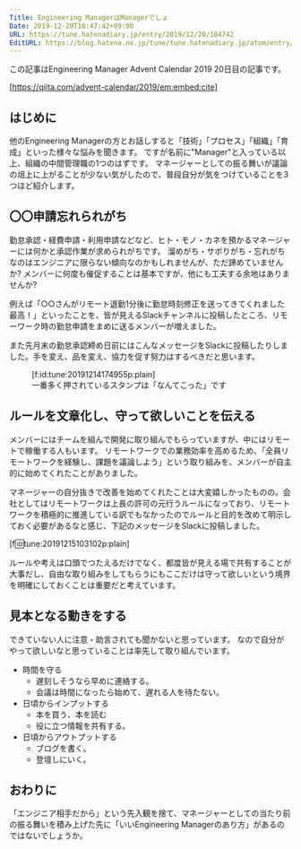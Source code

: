 ```yaml
---
Title: Engineering ManagerはManagerでしょ
Date: 2019-12-20T10:47:42+09:00
URL: https://tune.hatenadiary.jp/entry/2019/12/20/104742
EditURL: https://blog.hatena.ne.jp/tune/tune.hatenadiary.jp/atom/entry/26006613483175823
---
```


この記事はEngineering Manager Advent Calendar 2019 20日目の記事です。

[https://qiita.com/advent-calendar/2019/em:embed:cite]

## はじめに

他のEngineering Managerの方とお話しすると「技術」「プロセス」「組織」「育成」といった様々な悩みを聞きます。
ですが名前に"Manager"と入っている以上、組織の中間管理職の1つのはずです。
マネージャーとしての振る舞いが議論の俎上に上がることが少ない気がしたので、普段自分が気をつけていることを3つほど紹介します。

## 〇〇申請忘れられがち

勤怠承認・経費申請・利用申請などなど、ヒト・モノ・カネを預かるマネージャーには何かと承認作業が求められがちです。
溜めがち・サボりがち・忘れがちなのはエンジニアに限らない傾向なのかもしれませんが、ただ諦めていませんか?
メンバーに何度も催促することは基本ですが、他にも工夫する余地はありませんか?

例えば「○○さんがリモート退勤1分後に勤怠時刻修正を送ってきてくれました 最高！」といったことを、皆が見えるSlackチャンネルに投稿したところ、リモーワーク時の勤怠申請をまめに送るメンバーが増えました。

また先月末の勤怠承認締め日前にはこんなメッセージをSlackに投稿したりしました。手を変え、品を変え、協力を促す努力はするべきだと思います。

<figure class="figure-image figure-image-fotolife" title="一番多く押されているスタンプは「なんてこった」です">[f:id:tune:20191214174955p:plain]<figcaption>一番多く押されているスタンプは「なんてこった」です</figcaption></figure>

## ルールを文章化し、守って欲しいことを伝える

メンバーにはチームを組んで開発に取り組んでもらっていますが、中にはリモートで稼働する人もいます。
リモートワークでの業務効率を高めるため、「全員リモートワークを経験し、課題を議論しよう」という取り組みを、メンバーが自主的に始めてくれたことがありました。

マネージャーの自分抜きで改善を始めてくれたことは大変嬉しかったものの。会社としてはリモートワークは上長の許可の元行うルールになっており、リモートワークを積極的に推進している訳でもなかったのでルールと目的を改めて明示しておく必要があるなと感じ、下記のメッセージをSlackに投稿しました。

[f:id:tune:20191215103102p:plain]

ルールや考えは口頭でつたえるだけでなく、都度皆が見える場で共有することが大事だし、自由な取り組みをしてもらうにもここだけは守って欲しいという境界を明確にしておくことは重要だと考えています。

## 見本となる動きをする

できていない人に注意・助言されても聞かないと思っています。
なので自分がやって欲しいなと思っていることは率先して取り組んでいます。

- 時間を守る
    - 遅刻しそうなら早めに連絡する。
    - 会議は時間になったら始めて、遅れる人を待たない。
- 日頃からインプットする
    - 本を買う、本を読む
    - 役に立つ情報を共有する。
- 日頃からアウトプットする
    - ブログを書く。
    - 登壇しにいく。

## おわりに

「エンジニア相手だから」という先入観を捨て、マネージャーとしての当たり前の振る舞いを積み上げた先に「いいEngineering Managerのあり方」があるのではないでしょうか。
